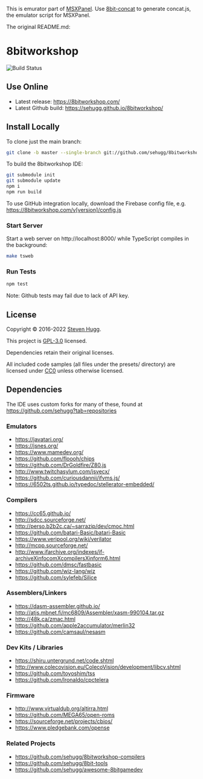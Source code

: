 This is emurator part of [MSXPanel](https://github.com/hoge1e3/MSXPanel). 
Use [8bit-concat](https://github.com/hoge1e3/8bit_concat) to generate concat.js, the emulator script for MSXPanel.

The original README.md:

# 8bitworkshop

![Build Status](https://github.com/sehugg/8bitworkshop/actions/workflows/node.js.yml/badge.svg)


## Use Online

* Latest release: https://8bitworkshop.com/
* Latest Github build: https://sehugg.github.io/8bitworkshop/

## Install Locally

To clone just the main branch:

```sh
git clone -b master --single-branch git://github.com/sehugg/8bitworkshop.git
```

To build the 8bitworkshop IDE:

```sh
git submodule init
git submodule update
npm i
npm run build
```

To use GitHub integration locally, download the Firebase config file, e.g. https://8bitworkshop.com/v[version]/config.js

### Start Server

Start a web server on http://localhost:8000/ while TypeScript compiles in the background:

```sh
make tsweb
```

### Run Tests

```sh
npm test
```

Note: Github tests may fail due to lack of API key.

## License

Copyright © 2016-2022 [Steven Hugg](https://github.com/sehugg).

This project is [GPL-3.0](https://github.com/sehugg/8bitworkshop/blob/master/LICENSE) licensed.

Dependencies retain their original licenses.

All included code samples (all files under the presets/ directory) are licensed under
[CC0](https://creativecommons.org/publicdomain/zero/1.0/)
unless otherwise licensed.

## Dependencies

The IDE uses custom forks for many of these, found at https://github.com/sehugg?tab=repositories

### Emulators

* https://javatari.org/
* https://jsnes.org/
* https://www.mamedev.org/
* https://github.com/floooh/chips
* https://github.com/DrGoldfire/Z80.js
* http://www.twitchasylum.com/jsvecx/
* https://github.com/curiousdannii/ifvms.js/
* https://6502ts.github.io/typedoc/stellerator-embedded/

### Compilers

* https://cc65.github.io/
* http://sdcc.sourceforge.net/
* http://perso.b2b2c.ca/~sarrazip/dev/cmoc.html
* https://github.com/batari-Basic/batari-Basic
* https://www.veripool.org/wiki/verilator
* http://mcpp.sourceforge.net/
* http://www.ifarchive.org/indexes/if-archiveXinfocomXcompilersXinform6.html
* https://github.com/dmsc/fastbasic
* https://github.com/wiz-lang/wiz
* https://github.com/sylefeb/Silice

### Assemblers/Linkers

* https://dasm-assembler.github.io/
* http://atjs.mbnet.fi/mc6809/Assembler/xasm-990104.tar.gz
* http://48k.ca/zmac.html
* https://github.com/apple2accumulator/merlin32
* https://github.com/camsaul/nesasm

### Dev Kits / Libraries

* https://shiru.untergrund.net/code.shtml
* http://www.colecovision.eu/ColecoVision/development/libcv.shtml
* https://github.com/toyoshim/tss
* https://github.com/lronaldo/cpctelera

### Firmware

* http://www.virtualdub.org/altirra.html
* https://github.com/MEGA65/open-roms
* https://sourceforge.net/projects/cbios/
* https://www.pledgebank.com/opense

### Related Projects

* https://github.com/sehugg/8bitworkshop-compilers
* https://github.com/sehugg/8bit-tools
* https://github.com/sehugg/awesome-8bitgamedev

